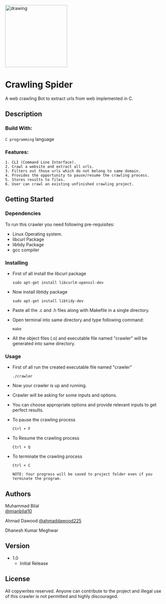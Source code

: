 <img src="https://www.scraping-bot.io/wp-content/uploads/2020/03/Spider-Crawlerweb-shine.png" alt="drawing" width="200"/><br>

# Crawling Spider
A web crawling Bot to extract urls from web implemented in C.

## Description

### Build With:

`C programming` language

### Features:

	1. CLI (Command Line Interface).
	2. Crawl a website and extract all urls.
	3. Filters out those urls which do not belong to same domain.
	4. Provides the opportunity to pause/resume the crawling process.
	5. Stores results to files.
	6. User can crawl an existing unfinished crawling project.

## Getting Started

### Dependencies

To run this crawler you need following pre-requisites:
* Linux Operating system.
* libcurl Package
* libtidy Package
* gcc compiler

### Installing

* First of all install the libcurl package
	```
	sudo apt-get install libcurl4-openssl-dev
	```

* Now install libtidy package
	```
	sudo apt-get install libtidy-dev
	```

* Paste all the .c and .h files along with Makefile in a single directory.

* Open terminal into same directory and type following command:
	```
	make
	```
* All the object files (.o) and executable file named "crawler" will be generated into same directory.

### Usage

* First of all run the created executable file named "crawler"
	```
	./crawler
	```
	
* Now your crawler is up and running.
	
* Crawler will be asking for some inputs and options.

* You can choose appropriate options and provide relevant inputs to get perfect results.

* To pause the crawling process
	```
	Ctrl + F
	```
* To Resume the crawling process
	```
	Ctrl + Q
	```

* To terminate the crawling process
	```
	Ctrl + C
	```
	```
	NOTE: Your progress will be saved to project folder even if you terminate the program.
	```

## Authors

Muhammad Bilal  
[@mianbilal10](https://github.com/mianbilal10)

Ahmad Dawood
[@ahmaddawood225](https://github.com/AhmadDawood225)

Dhanesh Kumar Meghwar

## Version

* 1.0
    * Initial Release

## License

All copywrites reserved. Anyone can contribute to the project and illegal use of this crawler is not permitted and highly discouraged.
